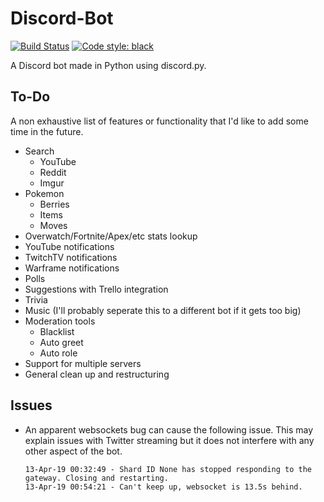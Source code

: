 # Discord-Bot
[![Build Status](https://travis-ci.com/andrewlee91/Discord-Bot.svg?branch=master)](https://travis-ci.com/andrewlee91/Discord-Bot)
[![Code style: black](https://img.shields.io/badge/code%20style-black-000000.svg)](https://github.com/python/black)

A Discord bot made in Python using discord.py.

## To-Do
A non exhaustive list of features or functionality that I'd like to add some time in the future.
- Search
  - YouTube
  - Reddit
  - Imgur
- Pokemon
  - Berries
  - Items
  - Moves
- Overwatch/Fortnite/Apex/etc stats lookup
- YouTube notifications
- TwitchTV notifications
- Warframe notifications
- Polls
- Suggestions with Trello integration
- Trivia
- Music (I'll probably seperate this to a different bot if it gets too big)
- Moderation tools
  - Blacklist
  - Auto greet
  - Auto role
- Support for multiple servers
- General clean up and restructuring 

## Issues
- An apparent websockets bug can cause the following issue. This may explain issues with Twitter streaming but it does not interfere with any other aspect of the bot.

    ```
    13-Apr-19 00:32:49 - Shard ID None has stopped responding to the gateway. Closing and restarting.
    13-Apr-19 00:54:21 - Can't keep up, websocket is 13.5s behind.
    ```
